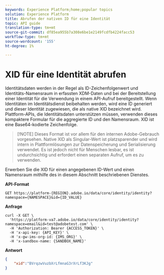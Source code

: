 ```yaml
---
keywords: Experience Platform;home;popular topics
solution: Experience Platform
title: Abrufen der nativen ID für eine Identität
topic: API guide
translation-type: tm+mt
source-git-commit: df85ea955b7a308e6be1e2149fcdfb4224facc53
workflow-type: tm+mt
source-wordcount: '155'
ht-degree: 1%

---
```



# XID für eine Identität abrufen

Identitätsdaten werden in der Regel als ID-Zeichenfolgenwert und Identitäts-Namensraum in erfassten XDM-Daten und bei der Bereitstellung einer Identität für die Verwendung in einem API-Aufruf bereitgestellt. Wenn Identitäten im Identitätsdienst beibehalten werden, wird eine ID generiert und dieser Identität zugewiesen, die als native XID bezeichnet wird. Plattform-APIs, die Identitätsdaten unterstützen müssen, verwenden dieses kompaktere Formular für die aggregierte ID und den Namensraum. XID ist eine Base64-kodierte Zeichenfolge.

>[!NOTE] Dieses Format ist vor allem für den internen Adobe-Gebrauch vorgesehen. Native XID als Singular-Wert ist platzsparender und wird intern in Plattformlösungen zur Datenspeicherung und Serialisierung verwendet. Es ist jedoch nicht für Menschen lesbar, es ist undurchsichtig und erfordert einen separaten Aufruf, um es zu verwenden.

Erwerben Sie die XID für einen angegebenen ID-Wert und einen Namensraum mithilfe des in diesem Abschnitt beschriebenen Dienstes.

**API-Format**

```http
GET https://platform-{REGION}.adobe.io/data/core/identity/identity?namespace={NAMESPACE}&id={ID_VALUE}
```

**Anfrage**

```shell
curl -X GET \
  'https://platform-va7.adobe.io/data/core/identity/identity?namespace=email&id=test@adobetest.com' \
  -H 'Authorization: Bearer {ACCESS_TOKEN}' \
  -H 'x-api-key: {API_KEY}' \
  -H 'x-gw-ims-org-id: {IMS_ORG}' \
  -H 'x-sandbox-name: {SANDBOX_NAME}'
```

**Antwort**

```json
{
    "xid":"BVrqzwVuzbXrLfmnaG3rXrLf3KJg"
}
```
